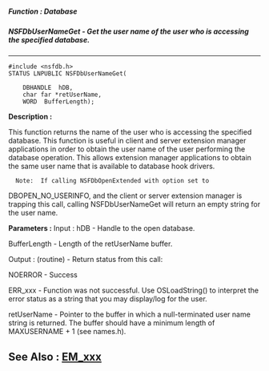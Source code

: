 ##### Function : Database
##### NSFDbUserNameGet - Get the user name of the user who is accessing the specified database.
---
```
#include <nsfdb.h>
STATUS LNPUBLIC NSFDbUserNameGet(

	DBHANDLE  hDB,
	char far *retUserName,
	WORD  BufferLength);
```
**Description :**

This function returns the name of the user who is accessing the specified 
database.  This function is useful in client and server extension manager 
applications in order to obtain the user name of the user performing the 
database operation.  This allows extension manager applications to obtain the 
same user name that is available to database hook drivers.

      Note:  If calling NSFDbOpenExtended with option set to 
DBOPEN_NO_USERINFO, and the client or server extension manager is trapping this 
call, calling NSFDbUserNameGet will return an empty string for the user name. 

**Parameters :**
Input :
hDB  -  Handle to the open database.

BufferLength  -  Length of the retUserName buffer.

Output :
(routine)  -   Return status from this call:

NOERROR - Success

ERR_xxx - Function was not successful.  Use OSLoadString() to interpret the error status as a string that you may display/log for the user.


retUserName  -  Pointer to the buffer in which a null-terminated user name string is returned.  The buffer should have a minimum length of MAXUSERNAME + 1 (see names.h).


**See Also :**
[EM_xxx](/reference/Symb/EM_xxx)
---
